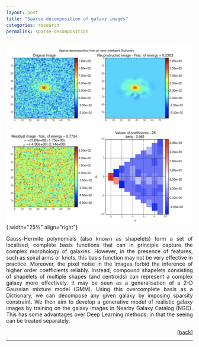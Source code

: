 ```yaml
---
layout: post
title: "Sparse decomposition of galaxy images"
categories: research
permalink: sparse-decomposition
---
```

![Sparse decomposition](/images/sparse.png){:width="25%" align="right"}
<p align="justify"> Gauss-Hermite polynomials (also known as shapelets) form a set of localised, complete basis functions that can in principle capture the complex morphology of galaxies. However, in the presence of features, such as spiral arms or knots, this basis function may not be very effective in practice. Moreover, the pixel noise in the images forbid the inference of higher order coefficients reliably. Instead, compound shapelets consisting of shapelets of multiple shapes (and centroids) can represent a complex galaxy more effectively. It may be seen as a generalisation of a 2-D Gaussian mixture model (GMM). Using this overcomplete basis as a Dictionary, we can decompose any given galaxy by imposing sparsity constraint. We then aim to develop a generative model of realistic galaxy images by training on the galaxy images in Nearby Galaxy Catalog (NGC). This has some advantages over Deep Learning methods, in that the seeing can be treated separately. </p>
<div align="right">[<a href="index.html#projectlist">back</a>]</div>
<hr>
